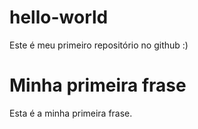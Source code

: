# hello-world
Este é meu primeiro repositório no github :)
# Minha primeira frase
Esta é a minha primeira frase.

